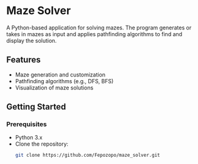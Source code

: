 # Maze Solver

A Python-based application for solving mazes. The program generates or takes in mazes as input and applies pathfinding algorithms to find and display the solution.

## Features

- Maze generation and customization
- Pathfinding algorithms (e.g., DFS, BFS)
- Visualization of maze solutions

## Getting Started

### Prerequisites

- Python 3.x
- Clone the repository:
  ```bash
  git clone https://github.com/Fepozopo/maze_solver.git

